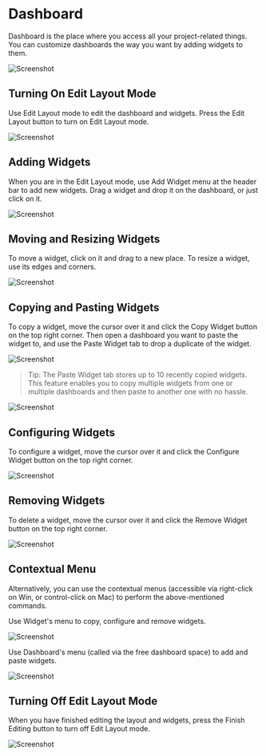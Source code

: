 # Dashboard

Dashboard is the place where you access all your project-related things. You can customize dashboards the way you want by adding widgets to them.

![Screenshot](dashboard.png "Dashboard")

## Turning On Edit Layout Mode

Use Edit Layout mode to edit the dashboard and widgets. Press the Edit Layout button to turn on Edit Layout mode.

![Screenshot](edit-layout-button.png "Edit Layout Button")

## Adding Widgets

When you are in the Edit Layout mode, use Add Widget menu at the header bar to add new widgets. Drag a widget and drop it on the dashboard, or just click on it.

![Screenshot](adding-widget.png "Add Widget Menu")

## Moving and Resizing Widgets

To move a widget, click on it and drag to a new place. To resize a widget, use its edges and corners.

![Screenshot](moving-widget.png "Moving Widget")

## Copying and Pasting Widgets

To copy a widget, move the cursor over it and click the Copy Widget button on the top right corner. Then open a dashboard you want to paste the widget to, and use the Paste Widget tab to drop a duplicate of the widget.

![Screenshot](copying-widget.png "Copying Widget")

> Tip: The Paste Widget tab stores up to 10 recently copied widgets. This feature enables you to copy multiple widgets from one or multiple dashboards and then paste to another one with no hassle.

![Screenshot](pasting-widget.png "Pasting Widget")

## Configuring Widgets

To configure a widget, move the cursor over it and click the Configure Widget button on the top right corner.

![Screenshot](configuring-widget.png "Configuring Widget")

## Removing Widgets

To delete a widget, move the cursor over it and click the Remove Widget button on the top right corner.

![Screenshot](removing-widget.png "Removing Widget")

## Contextual Menu

Alternatively, you can use the contextual menus (accessible via right-click on Win, or control-click on Mac) to perform the above-mentioned commands.

Use Widget's menu to copy, configure and remove widgets.

![Screenshot](widget-context.png "Widget's menu")

Use Dashboard's menu (called via the free dashboard space) to add and paste widgets.

![Screenshot](dashboard-context.png "Dashboard's menu")

## Turning Off Edit Layout Mode

When you have finished editing the layout and widgets, press the Finish Editing button to turn off Edit Layout mode.

![Screenshot](finish-editing-button.png "Finish Editing Button")
